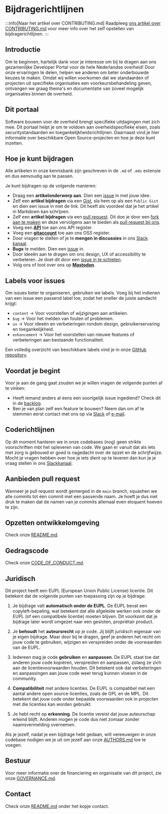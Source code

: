 # Bijdragerichtlijnen

:::info[Naar het artikel over CONTRIBUTING.md]
Raadpleeg [ons artikel over CONTRIBUTING.md](/kennisbank/leidraad/open-source/standaarden/contributing-md) voor meer info over het zelf opstellen van bijdragerichtlijnen.
:::

## Introductie

Om te beginnen, hartelijk dank voor je interesse om bij te dragen aan ons gezamenlijke Developer Portal voor de hele Nederlandse overheid! Door onze ervaringen te delen, helpen we anderen om beter onderbouwde keuzes te maken. Omdat wij willen voorkomen dat we standaarden of projecten uit specifieke organisaties een voorkeursbehandeling geven, ontvangen we graag thema's en documentatie van zoveel mogelijk organisaties binnen de overheid.

## Dit portaal

Software bouwen voor de overheid brengt specifieke uitdagingen met zich mee. Dit portaal helpt je om te voldoen aan overheidspecifieke eisen, zoals securitystandaarden en toegankelijkheidsrichtlijnen. Daarnaast vind je hier informatie over beschikbare Open Source-projecten en hoe je deze kunt inzetten.

## Hoe je kunt bijdragen

Alle artikelen in onze kennisbank zijn geschreven in de `.md` of `.mdx` extensie en dus eenvoudig aan te passen.

Je kunt bijdragen op de volgende manieren:

- Draag een **artikelonderwerp aan**. Dien een [issue](https://github.com/developer-overheid-nl/don-site/issues/new) in met jouw idee.
- Zelf een **artikel bijdragen** via een [Gist](https://gist.github.com/), sla hem op als een `Public Gist` en dien een issue in met de link. Dit heeft als voordeel dat je het artikel in Markdown kan schrijven.
- Zelf een **artikel bijdragen** via een [pull request](https://docs.github.com/en/pull-requests/collaborating-with-pull-requests/proposing-changes-to-your-work-with-pull-requests/about-pull-requests). Dit doe je door een [fork aan te maken](https://github.com/developer-overheid-nl/don-site/fork) en deze vervolgens aan te bieden als [pull request bij ons](https://github.com/developer-overheid-nl/don-site/compare).
- Voeg een [**API**](https://apis.developer.overheid.nl/apis/toevoegen) toe aan ons API register.
- Voeg een [**gitaccount**](https://oss.developer.overheid.nl/toevoegen/repository) toe aan ons OSS register.
- Door vragen te stellen of je te **mengen in discussies** in ons [Slack kanaal](https://codefornl.slack.com/archives/CFV4B3XE2).
- **Bugs** te melden. Dien een [issue](https://github.com/developer-overheid-nl/don-site/issues/new) in.
- Door ideeën aan te dragen om ons design, UX of accessibility te verbeteren. Je doet dit door een [issue in te schieten](https://github.com/developer-overheid-nl/don-site/issues/new).
- Volg ons of toot over ons op [**Mastodon**](https://social.overheid.nl/@developer).

## Labels voor issues

Om issues beter te organiseren, gebruiken we labels. Voeg bij het indienen van een issue een passend label toe, zodat het sneller de juiste aandacht krijgt:

- `content` → Voor voorstellen of wijzigingen aan artikelen.
- `bug` → Voor het melden van fouten of problemen.
- `ux` → Voor ideeën en verbeteringen rondom design, gebruikerservaring en toegankelijkheid.
- `enhancement` → Voor het voorstellen van nieuwe features of verbeteringen aan bestaande functionaliteit.

Een volledig overzicht van beschikbare labels vind je in onze [GitHub repository](https://github.com/developer-overheid-nl/don-site/labels).

## Voordat je begint

Voor je aan de gang gaat zouden we je willen vragen de volgende punten af te vinken:

- Heeft iemand anders al eens een soortgelijk issue ingediend? Check dit in de [backlog](https://github.com/developer-overheid-nl/don-site/issues).
- Ben je van plan zelf een feature te bouwen? Neem dan om af te stemmen eerst contact met ons op via [Slack](https://codefornl.slack.com/archives/CFV4B3XE2) of [e-mail](mailto:developer.overheid@geonovum.nl).

## Coderichtlijnen

Op dit moment hanteren we in onze codebases (nog) geen strikte voorschriften mbt het opleveren van code. We gaan er vanuit dat als iets met zorg is gebouwd er goed is nagedacht over de opzet en de schrijfwijze. Mocht je vragen hebben over hoe je iets dient op te leveren dan kun je je vraag stellen in ons [Slackkanaal](https://codefornl.slack.com/archives/CFV4B3XE2).

## Aanbieden pull request

Wanneer je pull request wordt gemerged in de `main` branch, squashen we alle commits tot één commit met een passende naam. Je hoeft je dus niet druk te maken dat de namen van je commits allemaal even eloquent hoeven te zijn.

## Opzetten ontwikkelomgeving

Check onze [README.md](https://github.com/developer-overheid-nl/don-site/blob/main/README.md).

## Gedragscode

Check onze [CODE_OF_CONDUCT.md](https://github.com/developer-overheid-nl/don-site/blob/main/CODE_OF_CONDUCT.md).

## Juridisch

Dit project heeft een EUPL (European Union Public License) licentie. Dit betekent dat de volgende punten van toepassing zijn op je bijdrage:

1. Je bijdrage valt **automatisch onder de EUPL**.
        De EUPL bevat een copyleft-bepaling, wat betekent dat alle afgeleide werken ook onder de EUPL (of een compatibele licentie) moeten blijven.
        Dit voorkomt dat je bijdrage later wordt omgezet naar een gesloten, propriëtair product.

2. Je **behoudt** het **auteursrecht** op je code.
        Jij blijft juridisch eigenaar van je eigen bijdrage.
        Maar door bij te dragen, geef je anderen het recht om jouw code te gebruiken, wijzigen en verspreiden onder de voorwaarden van de EUPL.

3. Iedereen mag je code **gebruiken** en **aanpassen**.
        De EUPL staat toe dat anderen jouw code kopiëren, verspreiden en aanpassen, zolang ze zich aan de licentievoorwaarden houden.
        Dit betekent ook dat verbeteringen en aanpassingen aan jouw code weer terug kunnen vloeien in de community.

4. **Compatibiliteit** met andere licenties.
        De EUPL is compatibel met een aantal andere open source-licenties, zoals de GPL en de MPL. Dit betekent dat jouw code onder bepaalde voorwaarden ook in projecten met die licenties kan worden gebruikt.

5. Je hebt recht op **erkenning**.
        De licentie vereist dat jouw auteurschap erkend blijft. Anderen mogen je code dus niet zomaar zonder naamsvermelding overnemen.

Als je jezelf, nadat je een bijdrage hebt gedaan, wilt vereeuwigen in onze codebase nodigen we je uit om jezelf aan onze [AUTHORS.md](https://github.com/developer-overheid-nl/don-site/blob/main/AUTHORS.md) toe te voegen.

## Bestuur

Voor meer informatie over de financiering en organisatie van dit project, zie onze [GOVERNANCE.md](https://github.com/developer-overheid-nl/don-site/blob/main/GOVERNANCE.md).

## Contact

Check onze [README.md](https://github.com/developer-overheid-nl/don-site/blob/main/README.md#contact) onder het kopje contact.
